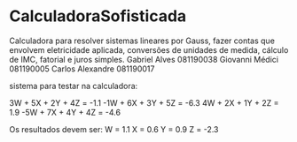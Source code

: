 # CalculadoraSofisticada
Calculadora para resolver sistemas lineares por Gauss, fazer contas que envolvem eletricidade aplicada, conversões de unidades de medida, cálculo de IMC, fatorial e juros simples.
 Gabriel Alves 081190038
 Giovanni Médici 081190005
 Carlos Alexandre 081190017
 
 sistema para testar na calculadora:
 
 3W + 5X + 2Y + 4Z = -1.1
 -1W + 6X + 3Y + 5Z = -6.3
 4W + 2X + 1Y + 2Z = 1.9
 -5W + 7X + 4Y + 4Z = -4.6
 
 Os resultados devem ser: W = 1.1 X = 0.6 Y = 0.9 Z = -2.3
 
 
